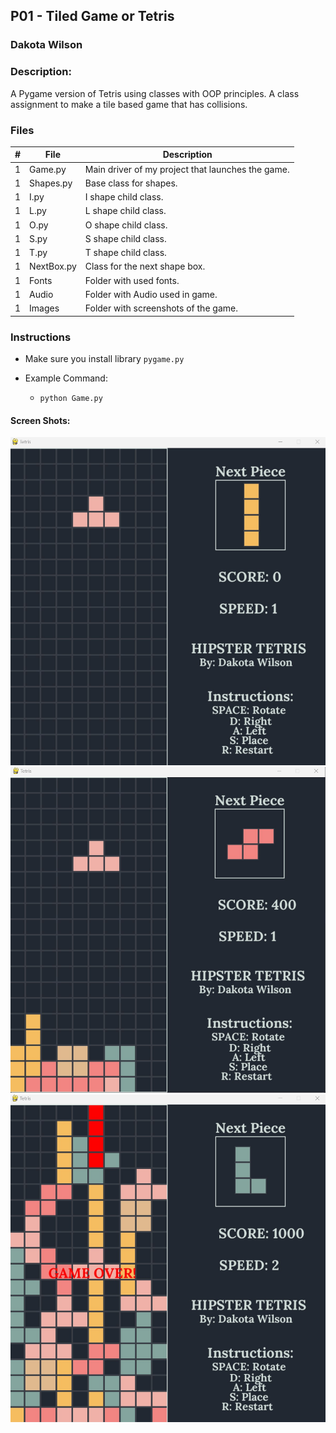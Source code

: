 ## P01 - Tiled Game or Tetris
### Dakota Wilson
### Description:

A Pygame version of Tetris using classes with OOP principles. A class assignment to make a tile based game that has collisions.

### Files

|   #   | File            | Description                                        |
| :---: | --------------- | -------------------------------------------------- |
|   1   | Game.py         | Main driver of my project that launches the game.  |
|   1   | Shapes.py       | Base class for shapes.                             |
|   1   | I.py            | I shape child class.                               |
|   1   | L.py            | L shape child class.                               |
|   1   | O.py            | O shape child class.                               |
|   1   | S.py            | S shape child class.                               |
|   1   | T.py            | T shape child class.                               |
|   1   | NextBox.py      | Class for the next shape box.                      |
|   1   | Fonts           | Folder with used fonts.                            |
|   1   | Audio           | Folder with Audio used in game.                    |
|   1   | Images          | Folder with screenshots of the game.               |

### Instructions

- Make sure you install library `pygame.py`

- Example Command:
    - `python Game.py`

#### Screen Shots:
<img src="Images/Start.jpg">
<img src="Images/Gameplay.jpg">
<img src="Images/Gameover.jpg">